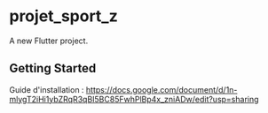 # projet_sport_z

A new Flutter project.

## Getting Started
Guide d'installation : https://docs.google.com/document/d/1n-mlygT2iHi1ybZRqR3qBI5BC85FwhPlBp4x_zniADw/edit?usp=sharing
